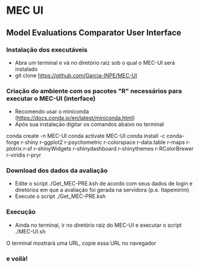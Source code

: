 # MEC UI
## Model Evaluations Comparator User Interface

### Instalação dos executáveis
- Abra um terminal e vá no diretório raiz sob o qual o MEC-UI será instalado
- git clone https://github.com/Garcia-INPE/MEC-UI

### Criação do ambiente com os pacotes "R" necessários para executar o MEC-UI (interface)
- Recomendo usar o miniconda (https://docs.conda.io/en/latest/miniconda.html)
- Após sua instalação digitar os comandos abaixo no terminal

conda create -n MEC-UI
conda activate MEC-UI
conda install -c conda-forge r-shiny r-ggplot2 r-psychometric r-colorspace r-data.table r-maps r-plotrix r-sf r-shinyWidgets r-shinydashboard r-shinythemes r-RColorBrewer r-viridis r-pryr


### Download dos dados da avaliação
- Edite o script ./Get_MEC-PRE.ksh de acordo com seus dados de login e diretórios em que a avaliação foi gerada na servidora (p.e. Itapemirim)
- Execute o script ./Get_MEC-PRE.ksh


### Execução
- Ainda no terminal, ir no diretório raiz do MEC-UI e executar o script ./MEC-UI.sh

O terminal mostrará uma URL, copie essa URL no navegador 

### e voilà!


